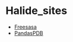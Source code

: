 # Halide_sites  
* [Freesasa](https://www.ncbi.nlm.nih.gov/pmc/articles/PMC4776673/)  
* [PandasPDB](https://rasbt.github.io/biopandas/tutorials/Working_with_PDB_Structures_in_DataFrames/)
